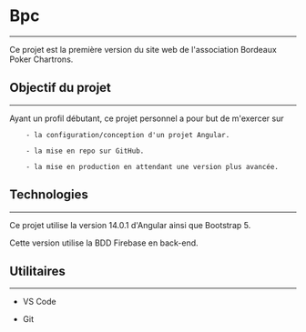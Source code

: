 # Bpc

---

Ce projet est la première version du site web de l'association Bordeaux Poker Chartrons.

## Objectif du projet

---

Ayant un profil débutant, ce projet personnel a pour but de m'exercer sur

        - la configuration/conception d'un projet Angular.

        - la mise en repo sur GitHub.

        - la mise en production en attendant une version plus avancée.

## Technologies

---

Ce projet utilise la version 14.0.1 d'Angular ainsi que Bootstrap 5.

Cette version utilise la BDD Firebase en back-end.

## Utilitaires

---

- VS Code

- Git
